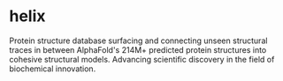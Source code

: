 # helix
Protein structure database surfacing and connecting unseen structural traces in between AlphaFold's 214M+ predicted protein structures into cohesive structural models. Advancing scientific discovery in the field of biochemical innovation. 
